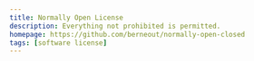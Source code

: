 ```yaml
---
title: Normally Open License
description: Everything not prohibited is permitted.
homepage: https://github.com/berneout/normally-open-closed
tags: [software license]
---
```


